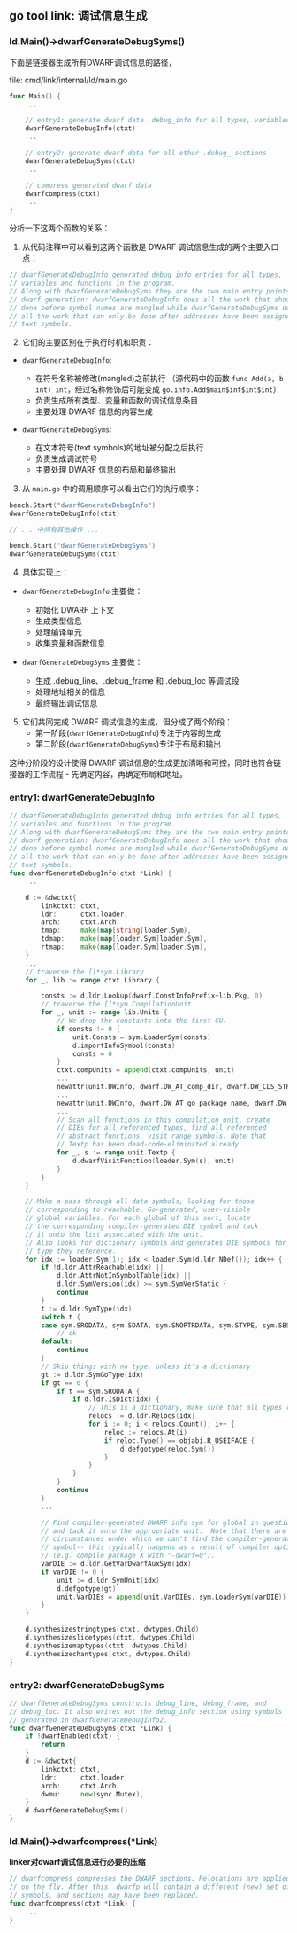 ## go tool link: 调试信息生成

### ld.Main()->dwarfGenerateDebugSyms()

下面是链接器生成所有DWARF调试信息的路径，

file: cmd/link/internal/ld/main.go

```go
func Main() {
    ...

    // entry1: generate dwarf data .debug_info for all types, variables, ...
    dwarfGenerateDebugInfo(ctxt)
    ...

    // entry2: generate dwarf data for all other .debug_ sections
    dwarfGenerateDebugSyms(ctxt)   
    ...

    // compress generated dwarf data
    dwarfcompress(ctxt) 
    ...
}
```

分析一下这两个函数的关系：

1. 从代码注释中可以看到这两个函数是 DWARF 调试信息生成的两个主要入口点：

```go
// dwarfGenerateDebugInfo generated debug info entries for all types,
// variables and functions in the program.
// Along with dwarfGenerateDebugSyms they are the two main entry points into
// dwarf generation: dwarfGenerateDebugInfo does all the work that should be
// done before symbol names are mangled while dwarfGenerateDebugSyms does
// all the work that can only be done after addresses have been assigned to
// text symbols.
```

2. 它们的主要区别在于执行时机和职责：

- `dwarfGenerateDebugInfo`:

  - 在符号名称被修改(mangled)之前执行 （源代码中的函数 `func Add(a, b int) int`，经过名称修饰后可能变成 `go.info.Add$main$int$int$int`）
  - 负责生成所有类型、变量和函数的调试信息条目
  - 主要处理 DWARF 信息的内容生成
- `dwarfGenerateDebugSyms`:

  - 在文本符号(text symbols)的地址被分配之后执行
  - 负责生成调试符号
  - 主要处理 DWARF 信息的布局和最终输出

3. 从 `main.go` 中的调用顺序可以看出它们的执行顺序：

```go
bench.Start("dwarfGenerateDebugInfo")
dwarfGenerateDebugInfo(ctxt)

// ... 中间有其他操作 ...

bench.Start("dwarfGenerateDebugSyms")
dwarfGenerateDebugSyms(ctxt)
```

4. 具体实现上：

- `dwarfGenerateDebugInfo` 主要做：

  - 初始化 DWARF 上下文
  - 生成类型信息
  - 处理编译单元
  - 收集变量和函数信息
- `dwarfGenerateDebugSyms` 主要做：

  - 生成 .debug_line、.debug_frame 和 .debug_loc 等调试段
  - 处理地址相关的信息
  - 最终输出调试信息

5. 它们共同完成 DWARF 调试信息的生成，但分成了两个阶段：
   - 第一阶段(`dwarfGenerateDebugInfo`)专注于内容的生成
   - 第二阶段(`dwarfGenerateDebugSyms`)专注于布局和输出

这种分阶段的设计使得 DWARF 调试信息的生成更加清晰和可控，同时也符合链接器的工作流程 - 先确定内容，再确定布局和地址。

### entry1: dwarfGenerateDebugInfo

```go
// dwarfGenerateDebugInfo generated debug info entries for all types,
// variables and functions in the program.
// Along with dwarfGenerateDebugSyms they are the two main entry points into
// dwarf generation: dwarfGenerateDebugInfo does all the work that should be
// done before symbol names are mangled while dwarfGenerateDebugSyms does
// all the work that can only be done after addresses have been assigned to
// text symbols.
func dwarfGenerateDebugInfo(ctxt *Link) {
    ...

    d := &dwctxt{
        linkctxt: ctxt,
        ldr:      ctxt.loader,
        arch:     ctxt.Arch,
        tmap:     make(map[string]loader.Sym),
        tdmap:    make(map[loader.Sym]loader.Sym),
        rtmap:    make(map[loader.Sym]loader.Sym),
    }
    ...
    // traverse the []*sym.Library
    for _, lib := range ctxt.Library {

        consts := d.ldr.Lookup(dwarf.ConstInfoPrefix+lib.Pkg, 0)
        // traverse the []*sym.CompilationUnit
        for _, unit := range lib.Units {
            // We drop the constants into the first CU.
            if consts != 0 {
                unit.Consts = sym.LoaderSym(consts)
                d.importInfoSymbol(consts)
                consts = 0
            }
            ctxt.compUnits = append(ctxt.compUnits, unit)
            ...
            newattr(unit.DWInfo, dwarf.DW_AT_comp_dir, dwarf.DW_CLS_STRING, int64(len(compDir)), compDir)
            ...
            newattr(unit.DWInfo, dwarf.DW_AT_go_package_name, dwarf.DW_CLS_STRING, int64(len(pkgname)), pkgname)
            ...
            // Scan all functions in this compilation unit, create
            // DIEs for all referenced types, find all referenced
            // abstract functions, visit range symbols. Note that
            // Textp has been dead-code-eliminated already.
            for _, s := range unit.Textp {
                d.dwarfVisitFunction(loader.Sym(s), unit)
            }
        }
    }

    // Make a pass through all data symbols, looking for those
    // corresponding to reachable, Go-generated, user-visible
    // global variables. For each global of this sort, locate
    // the corresponding compiler-generated DIE symbol and tack
    // it onto the list associated with the unit.
    // Also looks for dictionary symbols and generates DIE symbols for each
    // type they reference.
    for idx := loader.Sym(1); idx < loader.Sym(d.ldr.NDef()); idx++ {
        if !d.ldr.AttrReachable(idx) ||
            d.ldr.AttrNotInSymbolTable(idx) ||
            d.ldr.SymVersion(idx) >= sym.SymVerStatic {
            continue
        }
        t := d.ldr.SymType(idx)
        switch t {
        case sym.SRODATA, sym.SDATA, sym.SNOPTRDATA, sym.STYPE, sym.SBSS, sym.SNOPTRBSS, sym.STLSBSS:
            // ok
        default:
            continue
        }
        // Skip things with no type, unless it's a dictionary
        gt := d.ldr.SymGoType(idx)
        if gt == 0 {
            if t == sym.SRODATA {
                if d.ldr.IsDict(idx) {
                    // This is a dictionary, make sure that all types referenced by this dictionary are reachable
                    relocs := d.ldr.Relocs(idx)
                    for i := 0; i < relocs.Count(); i++ {
                        reloc := relocs.At(i)
                        if reloc.Type() == objabi.R_USEIFACE {
                            d.defgotype(reloc.Sym())
                        }
                    }
                }
            }
            continue
        }
        ...

        // Find compiler-generated DWARF info sym for global in question,
        // and tack it onto the appropriate unit.  Note that there are
        // circumstances under which we can't find the compiler-generated
        // symbol-- this typically happens as a result of compiler options
        // (e.g. compile package X with "-dwarf=0").
        varDIE := d.ldr.GetVarDwarfAuxSym(idx)
        if varDIE != 0 {
            unit := d.ldr.SymUnit(idx)
            d.defgotype(gt)
            unit.VarDIEs = append(unit.VarDIEs, sym.LoaderSym(varDIE))
        }
    }

    d.synthesizestringtypes(ctxt, dwtypes.Child)
    d.synthesizeslicetypes(ctxt, dwtypes.Child)
    d.synthesizemaptypes(ctxt, dwtypes.Child)
    d.synthesizechantypes(ctxt, dwtypes.Child)
}
```

### entry2: dwarfGenerateDebugSyms

```go
// dwarfGenerateDebugSyms constructs debug_line, debug_frame, and
// debug_loc. It also writes out the debug_info section using symbols
// generated in dwarfGenerateDebugInfo2.
func dwarfGenerateDebugSyms(ctxt *Link) {
    if !dwarfEnabled(ctxt) {
        return
    }
    d := &dwctxt{
        linkctxt: ctxt,
        ldr:      ctxt.loader,
        arch:     ctxt.Arch,
        dwmu:     new(sync.Mutex),
    }
    d.dwarfGenerateDebugSyms()
}
```

### ld.Main()→dwarfcompress(*Link)

**linker对dwarf调试信息进行必要的压缩**

```go
// dwarfcompress compresses the DWARF sections. Relocations are applied
// on the fly. After this, dwarfp will contain a different (new) set of
// symbols, and sections may have been replaced.
func dwarfcompress(ctxt *Link) {
    ...
}
```

